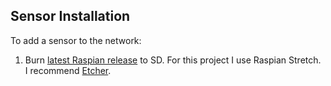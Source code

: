 ## Sensor Installation

To add a sensor to the network:

1. Burn [latest Raspian release](https://www.raspberrypi.org/downloads/raspbian/) to SD.  For this project I use Raspian Stretch.  I recommend [Etcher](https://etcher.io/).